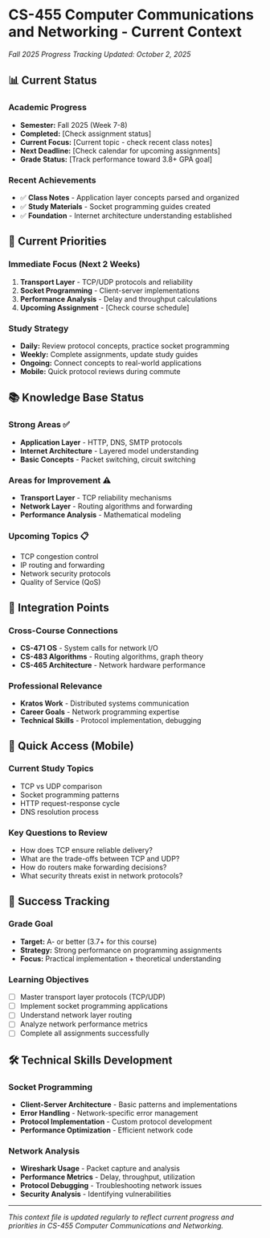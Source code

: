 # CS-455 Computer Communications and Networking - Current Context
*Fall 2025 Progress Tracking*
*Updated: October 2, 2025*

## 📊 **Current Status**

### **Academic Progress**
- **Semester:** Fall 2025 (Week 7-8)
- **Completed:** [Check assignment status]
- **Current Focus:** [Current topic - check recent class notes]
- **Next Deadline:** [Check calendar for upcoming assignments]
- **Grade Status:** [Track performance toward 3.8+ GPA goal]

### **Recent Achievements**
- ✅ **Class Notes** - Application layer concepts parsed and organized
- ✅ **Study Materials** - Socket programming guides created
- ✅ **Foundation** - Internet architecture understanding established

## 🎯 **Current Priorities**

### **Immediate Focus (Next 2 Weeks)**
1. **Transport Layer** - TCP/UDP protocols and reliability
2. **Socket Programming** - Client-server implementations
3. **Performance Analysis** - Delay and throughput calculations
4. **Upcoming Assignment** - [Check course schedule]

### **Study Strategy**
- **Daily:** Review protocol concepts, practice socket programming
- **Weekly:** Complete assignments, update study guides
- **Ongoing:** Connect concepts to real-world applications
- **Mobile:** Quick protocol reviews during commute

## 📚 **Knowledge Base Status**

### **Strong Areas** ✅
- **Application Layer** - HTTP, DNS, SMTP protocols
- **Internet Architecture** - Layered model understanding
- **Basic Concepts** - Packet switching, circuit switching

### **Areas for Improvement** ⚠️
- **Transport Layer** - TCP reliability mechanisms
- **Network Layer** - Routing algorithms and forwarding
- **Performance Analysis** - Mathematical modeling

### **Upcoming Topics** 📋
- TCP congestion control
- IP routing and forwarding
- Network security protocols
- Quality of Service (QoS)

## 🔗 **Integration Points**

### **Cross-Course Connections**
- **CS-471 OS** - System calls for network I/O
- **CS-483 Algorithms** - Routing algorithms, graph theory
- **CS-465 Architecture** - Network hardware performance

### **Professional Relevance**
- **Kratos Work** - Distributed systems communication
- **Career Goals** - Network programming expertise
- **Technical Skills** - Protocol implementation, debugging

## 📱 **Quick Access (Mobile)**

### **Current Study Topics**
- TCP vs UDP comparison
- Socket programming patterns
- HTTP request-response cycle
- DNS resolution process

### **Key Questions to Review**
- How does TCP ensure reliable delivery?
- What are the trade-offs between TCP and UDP?
- How do routers make forwarding decisions?
- What security threats exist in network protocols?

## 🎯 **Success Tracking**

### **Grade Goal**
- **Target:** A- or better (3.7+ for this course)
- **Strategy:** Strong performance on programming assignments
- **Focus:** Practical implementation + theoretical understanding

### **Learning Objectives**
- [ ] Master transport layer protocols (TCP/UDP)
- [ ] Implement socket programming applications
- [ ] Understand network layer routing
- [ ] Analyze network performance metrics
- [ ] Complete all assignments successfully

## 🛠️ **Technical Skills Development**

### **Socket Programming**
- **Client-Server Architecture** - Basic patterns and implementations
- **Error Handling** - Network-specific error management
- **Protocol Implementation** - Custom protocol development
- **Performance Optimization** - Efficient network code

### **Network Analysis**
- **Wireshark Usage** - Packet capture and analysis
- **Performance Metrics** - Delay, throughput, utilization
- **Protocol Debugging** - Troubleshooting network issues
- **Security Analysis** - Identifying vulnerabilities

---

*This context file is updated regularly to reflect current progress and priorities in CS-455 Computer Communications and Networking.*

